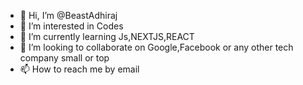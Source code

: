 - 👋 Hi, I’m @BeastAdhiraj
- 👀 I’m interested in Codes
- 🌱 I’m currently learning Js,NEXTJS,REACT
- 💞️ I’m looking to collaborate on Google,Facebook or any other tech company small or top
- 📫 How to reach me by email

<!---
BeastAdhiraj/BeastAdhiraj is a ✨ special ✨ repository because its `README.md` (this file) appears on your GitHub profile.
You can click the Preview link to take a look at your changes.
--->
